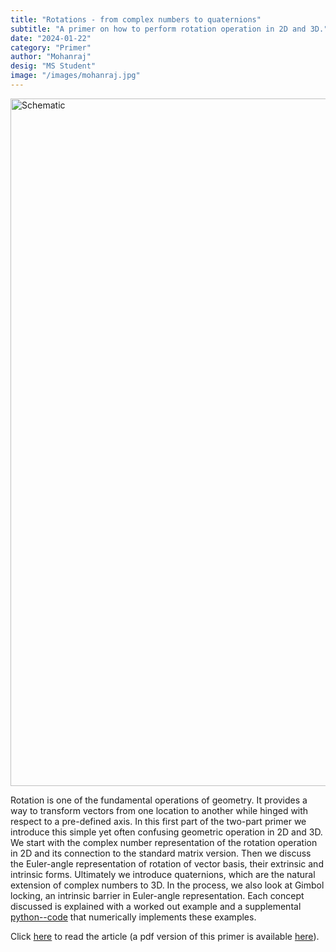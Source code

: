```yaml
---
title: "Rotations - from complex numbers to quaternions"
subtitle: "A primer on how to perform rotation operation in 2D and 3D."
date: "2024-01-22"
category: "Primer"
author: "Mohanraj"
desig: "MS Student"
image: "/images/mohanraj.jpg"
---
```


<div class="flex justify-center items-center">
<img src="/images/RotationTut.png" alt="Schematic" width="1100"/>
</div>

Rotation is one of the fundamental operations of geometry. It provides a way to transform vectors from one location to another while hinged with respect to a pre-defined axis. In this first part of the two-part primer we introduce this simple yet often confusing geometric operation in 2D and 3D. We start with the complex number representation of the rotation operation in 2D and its connection to the standard matrix version. Then we discuss the Euler-angle representation of rotation of vector basis, their extrinsic and intrinsic forms. Ultimately we introduce quaternions, which are the natural extension of complex numbers to 3D. In the process, we also look at Gimbol locking, an intrinsic barrier in Euler-angle representation. Each concept discussed is explained with a worked out example and a supplemental [python--code](https://github.com/sgangaprasath/RotationTut/blob/main/Rotations.ipynb) that numerically implements these examples.

Click [here](https://https://interface-eight-hazel.vercel.app/public/rotation/report.html) to read the article (a pdf version of this primer is available [here](https://github.com/sgangaprasath/RotationTut/blob/main/TeX/report.pdf)).